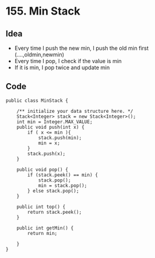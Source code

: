 # 155. Min Stack
## Idea
* Every time I push the new min, I push the old min first (....,oldmin,newmin)
* Every time I pop, I check if the value is min
* If it is min, I pop twice and update min


## Code

```
public class MinStack {

    /** initialize your data structure here. */
    Stack<Integer> stack = new Stack<Integer>();
    int min = Integer.MAX_VALUE;
    public void push(int x) {
        if ( x <= min ){
            stack.push(min);
            min = x;
        }
        stack.push(x);
    }
    
    public void pop() {
        if (stack.peek() == min) {
            stack.pop();
            min = stack.pop();
        } else stack.pop();
    }
    
    public int top() {
        return stack.peek();
    }
    
    public int getMin() {
        return min;
        
    }
} 
```
